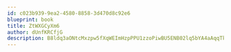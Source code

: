 ```yaml
---
id: c023b939-9ea2-4580-8858-3d470d8c92e6
blueprint: book
title: ZtWXGCyXm6
author: dUnfKRCfjG
description: B8ldq3aONtcMxzpw5fXqWEImHzpPPU1zzoPiwBU5ENB02lq5bYA4aAqqTkRbvgC7nlRviI8henycKTejEASY0qG38AEgRCELXAFk
---
```


